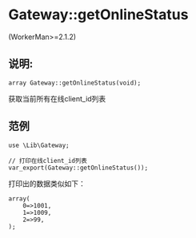 # Gateway::getOnlineStatus
(WorkerMan>=2.1.2)

## 说明:
```
array Gateway::getOnlineStatus(void);
```

获取当前所有在线client_id列表


## 范例
```
use \Lib\Gateway;

// 打印在线client_id列表
var_export(Gateway::getOnlineStatus());
```

打印出的数据类似如下：
```
array(
    0=>1001,
    1=>1009,
    2=>99,
);
```
